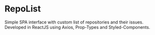 # RepoList
Simple SPA interface with custom list of repositories and their issues. Developed in ReactJS using Axios, Prop-Types and Styled-Components.
